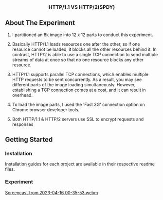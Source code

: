 <!-- PROJECT LOGO -->
<br />
<p align="center">
  <h3 align="center">HTTP/1.1 VS HTTP/2(SPDY)</h3>
</p>

<!-- ABOUT THE EXPERIMENT -->
## About The Experiment
1. I partitioned an 8k image into 12 x 12 parts to conduct this experiment.

2. Basically HTTP/1.1 loads resources one after the other, so if one resource cannot be loaded, it blocks all the other resources behind it. In contrast, HTTP/2 is able to use a single TCP connection to send multiple streams of data at once so that no one resource blocks any other resource.

3. HTTP/1.1 supports parallel TCP connections, which enables multiple HTTP requests to be sent concurrently. As a result, you may see different parts of the image loading simultaneously. However, establishing a TCP connection comes at a cost, and it can result in overhead.

4. To load the image parts, I used the 'Fast 3G' connection option on Chrome browser developer tools.

5. Both HTTP/1.1 & HTTP/2 servers use SSL to encrypt requests and responses


<!-- GETTING STARTED -->
## Getting Started

### Installation

Installation guides for each project are available in their respective readme files.

### Experiment

[Screencast from 2023-04-16 00-35-53.webm](https://user-images.githubusercontent.com/82242700/232254495-2ac939ce-0848-404e-b109-272805563ae9.webm)
